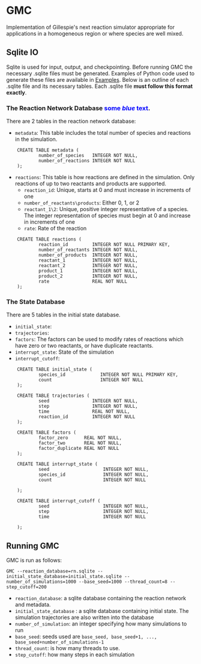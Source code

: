 # GMC

Implementation of Gillespie's next reaction simulator appropriate for applications in a homogeneous region or where species are well mixed.

## Sqlite IO

Sqlite is used for input, output, and checkpointing. Before running GMC the necessary .sqlite files must be generated. Examples of Python code used to generate these files are available in [Examples](./Examples.html). Below is an outline of each .sqlite file and its necessary tables. Each .sqlite file **must follow this format exactly**. 

### The Reaction Network Database <span style="color:blue">some *blue* text</span>.
There are 2 tables in the reaction network database:
- `metadata`: This table includes the total number of species and reactions in the simulation.

```
    CREATE TABLE metadata (
            number_of_species   INTEGER NOT NULL,
            number_of_reactions INTEGER NOT NULL
    );
```

- `reactions`: This table is how reactions are defined in the simulation. Only reactions of up to two reactants and products are supported. 
    - `reaction_id`: Unique, starts at 0 and must increase in increments of one
    - `number_of_reactants\products`: Either 0, 1, or 2
    - `reactant_1\2`: Unique, positive integer representative of a species. The integer representation of species must begin at 0 and increase in increments of one
    - `rate`: Rate of the reaction

```
    CREATE TABLE reactions (
            reaction_id         INTEGER NOT NULL PRIMARY KEY,
            number_of_reactants INTEGER NOT NULL,
            number_of_products  INTEGER NOT NULL,
            reactant_1          INTEGER NOT NULL,
            reactant_2          INTEGER NOT NULL,
            product_1           INTEGER NOT NULL,
            product_2           INTEGER NOT NULL,
            rate                REAL NOT NULL
    );

```

### The State Database 
There are 5 tables in the initial state database. 

- `initial_state`: 
- `trajectories`:
- `factors`: The factors can be used to modify rates of reactions which have zero or two reactants, or have duplicate reactants.
- `interrupt_state`: State of the simulation 
- `interrupt_cutoff`: 


```
    CREATE TABLE initial_state (
            species_id             INTEGER NOT NULL PRIMARY KEY,
            count                  INTEGER NOT NULL
    );
```

```
    CREATE TABLE trajectories (
            seed                INTEGER NOT NULL,
            step                INTEGER NOT NULL,
            time                REAL NOT NULL,
            reaction_id         INTEGER NOT NULL
    );
```

```
    CREATE TABLE factors (
            factor_zero      REAL NOT NULL,
            factor_two       REAL NOT NULL,
            factor_duplicate REAL NOT NULL
    );
```

```
    CREATE TABLE interrupt_state (
            seed                    INTEGER NOT NULL,
            species_id              INTEGER NOT NULL,
            count                   INTEGER NOT NULL
            
    );
```

```
    CREATE TABLE interrupt_cutoff (
            seed                    INTEGER NOT NULL,
            step                    INTEGER NOT NULL,
            time                    INTEGER NOT NULL
            
    );
```
## Running GMC

GMC is run as follows:

```
GMC --reaction_database=rn.sqlite --initial_state_database=initial_state.sqlite --number_of_simulations=1000 --base_seed=1000 --thread_count=8 --step_cutoff=200
```

- `reaction_database`: a sqlite database containing the reaction network and metadata.
- `initial_state_database` : a sqlite database containing initial state. The simulation trajectories are also written into the database
- `number_of_simulation`: an integer specifying how many simulations to run
- `base_seed`: seeds used are `base_seed, base_seed+1, ..., base_seed+number_of_simulations-1`
- `thread_count`: is how many threads to use.
- `step_cutoff`: how many steps in each simulation

